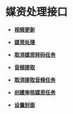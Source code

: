 # 媒资处理接口<a name="vod_04_0121"></a>

 

-   **[视频更新](视频更新.md)**  

-   **[媒资处理](媒资处理.md)**  

-   **[取消媒资转码任务](取消媒资转码任务.md)**  

-   **[音频提取](音频提取.md)**  

-   **[取消提取音频任务](取消提取音频任务.md)**  

-   **[创建审核媒资任务](创建审核媒资任务.md)**  

-   **[设置封面](设置封面.md)**  


